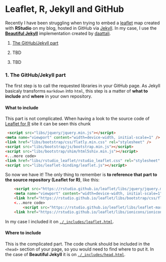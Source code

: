 Leaflet, R, Jekyll and GitHub
================

Recently I have been struggling when trying to embed a
[leaflet](https://rstudio.github.io/leaflet) map created with
**RStudio** on my blog, hosted in GitHub via
[Jekyll](https://jekyllrb.com). In my case, I use the [**Beautiful
Jekyll**](https://deanattali.com/beautiful-jekyll/getstarted/)
implementation created by [daattali](https://github.com/daattali).

1.  [The GitHub/Jekyll part](#gitjek)

2.  TBD

3.  TBD

### 1\. The GitHub/Jekyll part <a name="gitjek"></a>

The first step is to call the requested libraries in your GitHub page.
As Jekyll basicaly transforms `markdown` into `html`, this step is a
matter of **what to include** and **where** in your own repository.

#### What to include

This part is not complicated. When having a look to the source code of
[Leaflet for R](https://rstudio.github.io/leaflet/) site it can be seen
this chunk

``` html
 <script src="libs/jquery/jquery.min.js"></script>
<meta name="viewport" content="width=device-width, initial-scale=1" />
<link href="libs/bootstrap/css/flatly.min.css" rel="stylesheet" />
<script src="libs/bootstrap/js/bootstrap.min.js"></script>
<script src="libs/bootstrap/shim/html5shiv.min.js"></script>
<...more code>
<link href="libs/rstudio_leaflet/rstudio_leaflet.css" rel="stylesheet" />
<script src="libs/leaflet-binding/leaflet.js"></script>
```

So now we have it\! The only thing to remember is **to reference that
part to the source repository (Leaflet for R)**, like
this:

``` html
    <script src="https://rstudio.github.io/leaflet/libs/jquery/jquery.min.js"></script>
    <meta name="viewport" content="width=device-width, initial-scale=1" />
    <link href="https://rstudio.github.io/leaflet/libs/bootstrap/css/flatly.min.css" rel="stylesheet" />
    <...more code>
        <script src="https://rstudio.github.io/leaflet/libs/leaflet-markercluster/leaflet.markercluster.layersupport.js"></script>
    <link href="https://rstudio.github.io/leaflet/libs/ionicons/ionicons.min.css" rel="stylesheet" />
```

In my case I included it on
[`./_includes/leaflet.html`](https://github.com/dieghernan/dieghernan.github.io/blob/master/_includes/leaflet.html).

#### Where to include

This is the complicated part. The code chunk should be included in the
`<head>` section of your page, so you would need to find where to put
it. In the case of **Beautiful Jekyll** it is on
[`./_includes/head.html`](https://github.com/dieghernan/dieghernan.github.io/blob/master/_includes/head.html).
